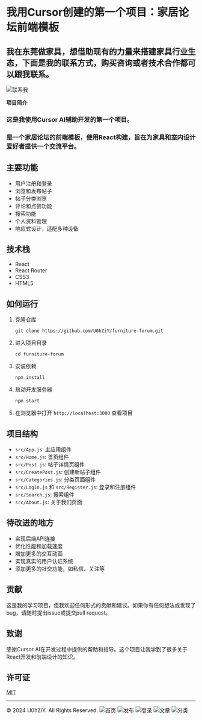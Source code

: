 
# **我用Cursor创建的第一个项目：家居论坛前端模板**

## 我在东莞做家具，想借助现有的力量来搭建家具行业生态，下面是我的联系方式，购买咨询或者技术合作都可以跟我联系。

![联系我](https://github.com/user-attachments/assets/c7435dc0-a294-4df8-9505-927d091e9b69)

**项目简介**

### 这是我使用Cursor AI辅助开发的第一个项目。
### 是一个家居论坛的前端模板，使用React构建，旨在为家具和室内设计爱好者提供一个交流平台。

## 主要功能

- 用户注册和登录
- 浏览和发布帖子
- 帖子分类浏览
- 评论和点赞功能
- 搜索功能
- 个人资料管理
- 响应式设计，适配多种设备
  

## 技术栈

- React
- React Router
- CSS3
- HTML5

## 如何运行

1. 克隆仓库
   ```
   git clone https://github.com/U0hZiY/furniture-forum.git
   ```

2. 进入项目目录
   ```
   cd furniture-forum
   ```

3. 安装依赖
   ```
   npm install
   ```

4. 启动开发服务器
   ```
   npm start
   ```

5. 在浏览器中打开 `http://localhost:3000` 查看项目

## 项目结构

- `src/App.js`: 主应用组件
- `src/Home.js`: 首页组件
- `src/Post.js`: 帖子详情页组件
- `src/CreatePost.js`: 创建新帖子组件
- `src/Categories.js`: 分类页面组件
- `src/Login.js` 和 `src/Register.js`: 登录和注册组件
- `src/Search.js`: 搜索组件
- `src/About.js`: 关于我们页面

## 待改进的地方

- 实现后端API连接
- 优化性能和加载速度
- 增加更多的交互动画
- 实现真实的用户认证系统
- 添加更多的社交功能，如私信、关注等

## 贡献

这是我的学习项目，但我欢迎任何形式的贡献和建议。如果你有任何想法或发现了bug，请随时提出issue或提交pull request。

## 致谢

感谢Cursor AI在开发过程中提供的帮助和指导。这个项目让我学到了很多关于React开发和前端设计的知识。

## 许可证

[MIT](https://choosealicense.com/licenses/mit/)

---

© 2024 U0hZiY. All Rights Reserved.
![首页](https://github.com/user-attachments/assets/14634da5-b047-4d57-b0d7-8b61834f1f07)
![发布](https://github.com/user-attachments/assets/bef9fc93-3e5c-4553-b622-34bb10903aad)
![登录](https://github.com/user-attachments/assets/0eb73914-c5e9-4853-9c40-fd3396b93e68)
![文章](https://github.com/user-attachments/assets/8c867475-83a4-4f09-84b7-28b5ff0b2611)
![分类](https://github.com/user-attachments/assets/be713c61-fe56-49f1-b167-57d0fbfe7231)


